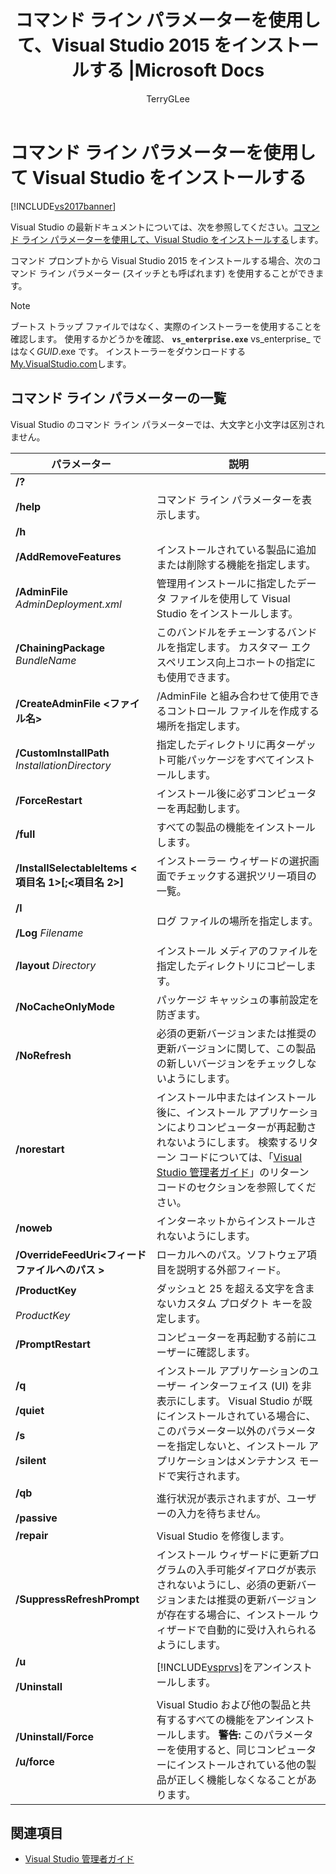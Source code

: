 ﻿---
title: コマンド ライン パラメーターを使用して、Visual Studio 2015 をインストールする |Microsoft Docs
titleSuffix: ''
ms.date: 11/15/2016
ms.prod: visual-studio-dev14
ms.technology: vs-ide-install
ms.topic: conceptual
f1_keywords:
- command-line parameters
- switches
- command prompt
ms.assetid: 480f3cb4-d873-434e-a8bf-82cff7401cf2
caps.latest.revision: 10
author: TerryGLee
ms.author: tglee
manager: jillfra
ms.openlocfilehash: a3fe0233f08f33535be4b02cc06c29d919d75169
ms.sourcegitcommit: 53aa5a413717a1b62ca56a5983b6a50f7f0663b3
ms.translationtype: MT
ms.contentlocale: ja-JP
ms.lasthandoff: 04/17/2019
ms.locfileid: "59651164"
---
# <a name="use-command-line-parameters-to-install-visual-studio"></a>コマンド ライン パラメーターを使用して Visual Studio をインストールする
[!INCLUDE[vs2017banner](../includes/vs2017banner.md)]

Visual Studio の最新ドキュメントについては、次を参照してください。[コマンド ライン パラメーターを使用して、Visual Studio をインストールする](/visualstudio/install/use-command-line-parameters-to-install-visual-studio)します。

コマンド プロンプトから Visual Studio 2015 をインストールする場合、次のコマンド ライン パラメーター (スイッチとも呼ばれます) を使用することができます。

> [!NOTE]
> ブートス トラップ ファイルではなく、実際のインストーラーを使用することを確認します。 使用するかどうかを確認、 **`vs_enterprise.exe`** vs_enterprise_ ではなく*GUID*.exe です。 インストーラーをダウンロードする[My.VisualStudio.com](https://my.visualstudio.com/downloads?q=visual%20studio%20enterprise%202015)します。

## <a name="list-of-command-line-parameters"></a>コマンド ライン パラメーターの一覧

Visual Studio のコマンド ライン パラメーターでは、大文字と小文字は区別されません。

|パラメーター|説明|
|---------------|-----------------|
|**/?**<br /><br /> **/help**<br /><br /> **/h**|コマンド ライン パラメーターを表示します。|
|**/AddRemoveFeatures**|インストールされている製品に追加または削除する機能を指定します。|
|**/AdminFile** *AdminDeployment.xml*|管理用インストールに指定したデータ ファイルを使用して Visual Studio をインストールします。|
|**/ChainingPackage** *BundleName*|このバンドルをチェーンするバンドルを指定します。 カスタマー エクスペリエンス向上コホートの指定にも使用できます。|
|**/CreateAdminFile \<ファイル名>**|/AdminFile と組み合わせて使用できるコントロール ファイルを作成する場所を指定します。|
|**/CustomInstallPath** *InstallationDirectory*|指定したディレクトリに再ターゲット可能パッケージをすべてインストールします。|
|**/ForceRestart**|インストール後に必ずコンピューターを再起動します。|
|**/full**|すべての製品の機能をインストールします。|
|**/InstallSelectableItems \<項目名 1>[;\<項目名 2>]**|インストーラー ウィザードの選択画面でチェックする選択ツリー項目の一覧。|
|**/l**<br /><br /> **/Log** *Filename*|ログ ファイルの場所を指定します。|
|**/layout** *Directory*|インストール メディアのファイルを指定したディレクトリにコピーします。|
|**/NoCacheOnlyMode**|パッケージ キャッシュの事前設定を防ぎます。|
|**/NoRefresh**|必須の更新バージョンまたは推奨の更新バージョンに関して、この製品の新しいバージョンをチェックしないようにします。|
|**/norestart**|インストール中またはインストール後に、インストール アプリケーションによりコンピューターが再起動されないようにします。 検索するリターン コードについては、「[Visual Studio 管理者ガイド](../install/visual-studio-administrator-guide.md)」のリターン コードのセクションを参照してください。|
|**/noweb**|インターネットからインストールされないようにします。|
|**/OverrideFeedUri\<フィード ファイルへのパス >**|ローカルへのパス。ソフトウェア項目を説明する外部フィード。|
|**/ProductKey**<br /><br /> *ProductKey*|ダッシュと 25 を超える文字を含まないカスタム プロダクト キーを設定します。|
|**/PromptRestart**|コンピューターを再起動する前にユーザーに確認します。|
|**/q**<br /><br /> **/quiet**<br /><br /> **/s**<br /><br /> **/silent**|インストール アプリケーションのユーザー インターフェイス (UI) を非表示にします。 Visual Studio が既にインストールされている場合に、このパラメーター以外のパラメーターを指定しないと、インストール アプリケーションはメンテナンス モードで実行されます。|
|**/qb**<br /><br /> **/passive**|進行状況が表示されますが、ユーザーの入力を待ちません。|
|**/repair**|Visual Studio を修復します。|
|**/SuppressRefreshPrompt**|インストール ウィザードに更新プログラムの入手可能ダイアログが表示されないようにし、必須の更新バージョンまたは推奨の更新バージョンが存在する場合に、インストール ウィザードで自動的に受け入れられるようにします。|
|**/u**<br /><br /> **/Uninstall**|[!INCLUDE[vsprvs](../includes/vsprvs-md.md)]をアンインストールします。|
|**/Uninstall/Force**<br /><br /> **/u/force**|Visual Studio および他の製品と共有するすべての機能をアンインストールします。 **警告:** このパラメーターを使用すると、同じコンピューターにインストールされている他の製品が正しく機能しなくなることがあります。|

## <a name="see-also"></a>関連項目

- [Visual Studio 管理者ガイド](../install/visual-studio-administrator-guide.md)